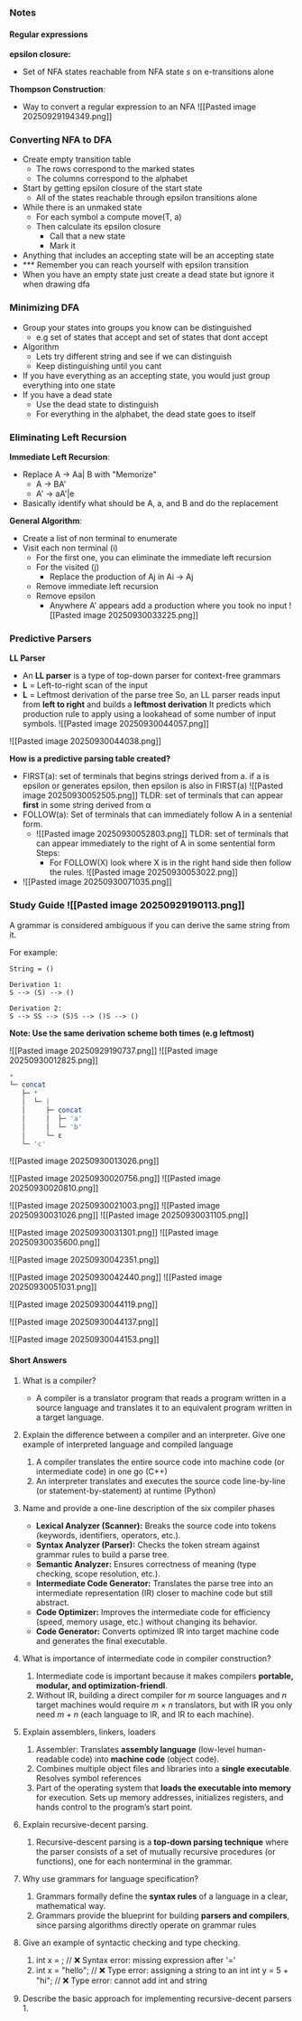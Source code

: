 ### Notes
#### Regular expressions
**epsilon closure:**
- Set of NFA states reachable from NFA state $s$ on e-transitions alone

**Thompson Construction**:
- Way to convert a regular expression to an NFA
	![[Pasted image 20250929194349.png]]

### Converting NFA to DFA
- Create empty transition table
	- The rows correspond to the marked states
	- The columns correspond to the alphabet
- Start by getting epsilon closure of the start state
	- All of the states reachable through epsilon transitions alone
- While there is an unmaked state
	- For each symbol a compute move(T, a)
	- Then calculate its epsilon closure
		- Call that a new state
		- Mark it
- Anything that includes an accepting state will be an accepting state
- *** Remember you can reach yourself with epsilon transition
- When you have an empty state just create a dead state but ignore it when drawing dfa

### Minimizing DFA
- Group your states into groups you know can be distinguished
	- e.g set of states that accept and set of states that dont accept
- Algorithm
	- Lets try different string and see if we can distinguish
	- Keep distinguishing until you cant
- If you have everything as an accepting state, you would just group everything into one state
- If you have a dead state
	- Use the dead state to distinguish
	- For everything in the alphabet, the dead state goes to itself
### Eliminating Left Recursion
**Immediate Left Recursion**:
- Replace A -> Aa| B with  "Memorize"
	- A -> BA'
	- A' -> aA'|e
- Basically identify what should be A, a, and B and do the replacement

**General Algorithm**:
- Create a list of non terminal to enumerate
- Visit each non terminal (i)
	- For the first one, you can eliminate the immediate left recursion
	- For the visited (j)
		- Replace the production of Aj in Ai -> Aj
	- Remove immediate left recursion
	- Remove epsilon
		- Anywhere A' appears add a production where you took no input
![[Pasted image 20250930033225.png]]

### Predictive Parsers
**LL Parser**
- An **LL parser** is a type of top-down parser for context-free grammars
- **L** = Left-to-right scan of the input
- **L** = Leftmost derivation of the parse tree
So, an LL parser reads input from **left to right** and builds a **leftmost derivation**
It predicts which production rule to apply using a lookahead of some number of input symbols.
![[Pasted image 20250930044057.png]]

![[Pasted image 20250930044038.png]]

**How is a predictive parsing table created?**
- FIRST(a):  set of terminals that begins strings derived from a. if a is epsilon or generates epsilon, then epsilon is also in FIRST(a)
	![[Pasted image 20250930052505.png]]
	 TLDR: set of terminals that can appear **first** in some string derived from α
- FOLLOW(a): Set of terminals that can immediately follow A in a sentenial form. 
	- ![[Pasted image 20250930052803.png]] 
	  TLDR: set of terminals that can appear immediately to the right of A in some sentential form 
	  Steps:
		- For FOLLOW(X) look where X is in the right hand side then follow the rules.
	 ![[Pasted image 20250930053022.png]] 
- ![[Pasted image 20250930071035.png]]
### Study Guide ![[Pasted image 20250929190113.png]]

A grammar is considered ambiguous if you can derive the same string from it.

For example:
```
String = ()

Derivation 1:
S --> (S) --> ()

Derivation 2:
S --> SS --> (S)S --> ()S --> ()
```

**Note: Use the same derivation scheme both times (e.g leftmost)**

![[Pasted image 20250929190737.png]]
![[Pasted image 20250930012825.png]]
```lua
*
└─ concat
   ├─ * 
   │  └─ |
   │     ├─ concat
   │     │  ├─ 'a'
   │     │  └─ 'b'
   │     └─ ε
   └─ 'c'
```

![[Pasted image 20250930013026.png]]

![[Pasted image 20250930020756.png]]
![[Pasted image 20250930020810.png]]


![[Pasted image 20250930021003.png]]
![[Pasted image 20250930031026.png]]
![[Pasted image 20250930031105.png]]

![[Pasted image 20250930031301.png]]
![[Pasted image 20250930035600.png]]

![[Pasted image 20250930042351.png]]

![[Pasted image 20250930042440.png]]
![[Pasted image 20250930051031.png]]



![[Pasted image 20250930044119.png]]

![[Pasted image 20250930044137.png]]

![[Pasted image 20250930044153.png]]


#### Short Answers
1. What is a compiler?
	- A compiler is a translator program that reads a program written in a source language and translates it to an equivalent program written in a target language.

2. Explain the difference between a compiler and an interpreter. Give one example of interpreted language and compiled language
	1. A compiler translates the entire source code into machine code (or intermediate code) in one go (C++)
	2. An interpreter translates and executes the source code line-by-line (or statement-by-statement) at runtime (Python)

3. Name and provide a one-line description of the six compiler phases
	- **Lexical Analyzer (Scanner):** Breaks the source code into tokens (keywords, identifiers, operators, etc.).
	- **Syntax Analyzer (Parser):** Checks the token stream against grammar rules to build a parse tree.
	- **Semantic Analyzer:** Ensures correctness of meaning (type checking, scope resolution, etc.).
	- **Intermediate Code Generator:** Translates the parse tree into an intermediate representation (IR) closer to machine code but still abstract.
	- **Code Optimizer:** Improves the intermediate code for efficiency (speed, memory usage, etc.) without changing its behavior.
	- **Code Generator:** Converts optimized IR into target machine code and generates the final executable.

4. What is importance of intermediate code in compiler construction?
	1. Intermediate code is important because it makes compilers **portable, modular, and optimization-friendl**.
	2. Without IR, building a direct compiler for _m_ source languages and _n_ target machines would require _m × n_ translators, but with IR you only need _m + n_ (each language to IR, and IR to each machine).

5. Explain assemblers, linkers, loaders
	1. Assembler: Translates **assembly language** (low-level human-readable code) into **machine code** (object code).
	2. Combines multiple object files and libraries into a **single executable**. Resolves symbol references
	3. Part of the operating system that **loads the executable into memory** for execution. Sets up memory addresses, initializes registers, and hands control to the program’s start point.

6. Explain recursive-decent parsing.
	1. Recursive-descent parsing is a **top-down parsing technique** where the parser consists of a set of mutually recursive procedures (or functions), one for each nonterminal in the grammar.

7. Why use grammars for language specification?
	1. Grammars formally define the **syntax rules** of a language in a clear, mathematical way.
	2. Grammars provide the blueprint for building **parsers and compilers**, since parsing algorithms directly operate on grammar rules

8. Give an example of syntactic checking and type checking.
	1. int x = ;   // ❌ Syntax error: missing expression after '='
	2. int x = "hello";   // ❌ Type error: assigning a string to an int
	   int y = 5 + "hi";  // ❌ Type error: cannot add int and string

9. Describe the basic approach for implementing recursive-decent parsers
	1. 

